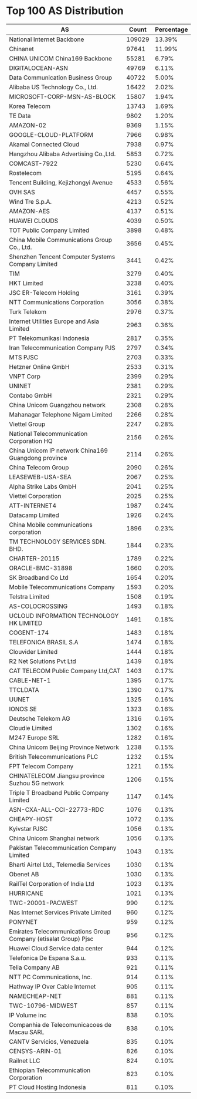 # Top 100 AS Distribution
| AS | Count | Percentage |
|----|----|----|
| National Internet Backbone | 109029 | 13.39% |
| Chinanet | 97641 | 11.99% |
| CHINA UNICOM China169 Backbone | 55281 | 6.79% |
| DIGITALOCEAN-ASN | 49769 | 6.11% |
| Data Communication Business Group | 40722 | 5.00% |
| Alibaba US Technology Co., Ltd. | 16422 | 2.02% |
| MICROSOFT-CORP-MSN-AS-BLOCK | 15807 | 1.94% |
| Korea Telecom | 13743 | 1.69% |
| TE Data | 9802 | 1.20% |
| AMAZON-02 | 9369 | 1.15% |
| GOOGLE-CLOUD-PLATFORM | 7966 | 0.98% |
| Akamai Connected Cloud | 7938 | 0.97% |
| Hangzhou Alibaba Advertising Co.,Ltd. | 5853 | 0.72% |
| COMCAST-7922 | 5230 | 0.64% |
| Rostelecom | 5195 | 0.64% |
| Tencent Building, Kejizhongyi Avenue | 4533 | 0.56% |
| OVH SAS | 4457 | 0.55% |
| Wind Tre S.p.A. | 4213 | 0.52% |
| AMAZON-AES | 4137 | 0.51% |
| HUAWEI CLOUDS | 4039 | 0.50% |
| TOT Public Company Limited | 3898 | 0.48% |
| China Mobile Communications Group Co., Ltd. | 3656 | 0.45% |
| Shenzhen Tencent Computer Systems Company Limited | 3441 | 0.42% |
| TIM | 3279 | 0.40% |
| HKT Limited | 3238 | 0.40% |
| JSC ER-Telecom Holding | 3161 | 0.39% |
| NTT Communications Corporation | 3056 | 0.38% |
| Turk Telekom | 2976 | 0.37% |
| Internet Utilities Europe and Asia Limited | 2963 | 0.36% |
| PT Telekomunikasi Indonesia | 2817 | 0.35% |
| Iran Telecommunication Company PJS | 2797 | 0.34% |
| MTS PJSC | 2703 | 0.33% |
| Hetzner Online GmbH | 2533 | 0.31% |
| VNPT Corp | 2399 | 0.29% |
| UNINET | 2381 | 0.29% |
| Contabo GmbH | 2321 | 0.29% |
| China Unicom Guangzhou network | 2308 | 0.28% |
| Mahanagar Telephone Nigam Limited | 2266 | 0.28% |
| Viettel Group | 2247 | 0.28% |
| National Telecommunication Corporation HQ | 2156 | 0.26% |
| China Unicom IP network China169 Guangdong province | 2114 | 0.26% |
| China Telecom Group | 2090 | 0.26% |
| LEASEWEB-USA-SEA | 2067 | 0.25% |
| Alpha Strike Labs GmbH | 2041 | 0.25% |
| Viettel Corporation | 2025 | 0.25% |
| ATT-INTERNET4 | 1987 | 0.24% |
| Datacamp Limited | 1926 | 0.24% |
| China Mobile communications corporation | 1896 | 0.23% |
| TM TECHNOLOGY SERVICES SDN. BHD. | 1844 | 0.23% |
| CHARTER-20115 | 1789 | 0.22% |
| ORACLE-BMC-31898 | 1660 | 0.20% |
| SK Broadband Co Ltd | 1654 | 0.20% |
| Mobile Telecommunications Company | 1593 | 0.20% |
| Telstra Limited | 1508 | 0.19% |
| AS-COLOCROSSING | 1493 | 0.18% |
| UCLOUD INFORMATION TECHNOLOGY HK LIMITED | 1491 | 0.18% |
| COGENT-174 | 1483 | 0.18% |
| TELEFONICA BRASIL S.A | 1474 | 0.18% |
| Clouvider Limited | 1444 | 0.18% |
| R2 Net Solutions Pvt Ltd | 1439 | 0.18% |
| CAT TELECOM Public Company Ltd,CAT | 1403 | 0.17% |
| CABLE-NET-1 | 1395 | 0.17% |
| TTCLDATA | 1390 | 0.17% |
| UUNET | 1325 | 0.16% |
| IONOS SE | 1323 | 0.16% |
| Deutsche Telekom AG | 1316 | 0.16% |
| Cloudie Limited | 1302 | 0.16% |
| M247 Europe SRL | 1282 | 0.16% |
| China Unicom Beijing Province Network | 1238 | 0.15% |
| British Telecommunications PLC | 1232 | 0.15% |
| FPT Telecom Company | 1221 | 0.15% |
| CHINATELECOM Jiangsu province Suzhou 5G network | 1206 | 0.15% |
| Triple T Broadband Public Company Limited | 1147 | 0.14% |
| ASN-CXA-ALL-CCI-22773-RDC | 1076 | 0.13% |
| CHEAPY-HOST | 1072 | 0.13% |
| Kyivstar PJSC | 1056 | 0.13% |
| China Unicom Shanghai network | 1056 | 0.13% |
| Pakistan Telecommunication Company Limited | 1043 | 0.13% |
| Bharti Airtel Ltd., Telemedia Services | 1030 | 0.13% |
| Obenet AB | 1030 | 0.13% |
| RailTel Corporation of India Ltd | 1023 | 0.13% |
| HURRICANE | 1021 | 0.13% |
| TWC-20001-PACWEST | 990 | 0.12% |
| Nas Internet Services Private Limited | 960 | 0.12% |
| PONYNET | 959 | 0.12% |
| Emirates Telecommunications Group Company (etisalat Group) Pjsc | 956 | 0.12% |
| Huawei Cloud Service data center | 944 | 0.12% |
| Telefonica De Espana S.a.u. | 933 | 0.11% |
| Telia Company AB | 921 | 0.11% |
| NTT PC Communications, Inc. | 914 | 0.11% |
| Hathway IP Over Cable Internet | 905 | 0.11% |
| NAMECHEAP-NET | 881 | 0.11% |
| TWC-10796-MIDWEST | 857 | 0.11% |
| IP Volume inc | 838 | 0.10% |
| Companhia de Telecomunicacoes de Macau SARL | 838 | 0.10% |
| CANTV Servicios, Venezuela | 835 | 0.10% |
| CENSYS-ARIN-01 | 826 | 0.10% |
| Railnet LLC | 824 | 0.10% |
| Ethiopian Telecommunication Corporation | 823 | 0.10% |
| PT Cloud Hosting Indonesia | 811 | 0.10% |
